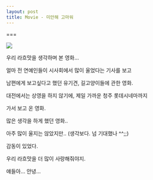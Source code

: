 ```yaml
---
layout: post
title: Movie - 미안해 고마워
---
```

===

![](https://dl.dropboxusercontent.com/u/9792864/movie_image.jpg)

우리 라흐맛을 생각하며 본 영화...

얼마 전 연예인들이 시사회에서 많이 울었다는 기사를 보고

남편에게 보고싶다고 했던 유기견, 길고양이들에 관한 영화.

대전에서는 상영을 하지 않기에, 제일 가까운 청주 롯데시네마까지

가서 보고 온 영화.

많은 생각을 하게 했던 영화..

아주 많이 울지는 않았지만.. (생각보다. 넘 기대했나 ^^;;)

감동이 있었다.

우리 라흐맛을 더 많이 사랑해줘야지.

얘들아... 안녕...

